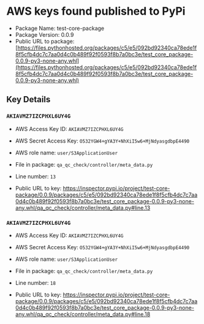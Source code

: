 # AWS keys found published to PyPi

* Package Name: test-core-package
* Package Version: 0.0.9
* Public URL to package: [https://files.pythonhosted.org/packages/c5/e5/092bd92340ca78ede1f8f5cfb4dc7c7aa0d4c0b489f92f0593f8b7a0bc3e/test_core_package-0.0.9-py3-none-any.whl](https://files.pythonhosted.org/packages/c5/e5/092bd92340ca78ede1f8f5cfb4dc7c7aa0d4c0b489f92f0593f8b7a0bc3e/test_core_package-0.0.9-py3-none-any.whl)

## Key Details

### `AKIAVMZ7IZCPHXL6UY4G`

* AWS Access Key ID: `AKIAVMZ7IZCPHXL6UY4G`
* AWS Secret Access Key: `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` 
* AWS role name: `user/S3ApplicationUser`
* File in package: `qa_qc_check/controller/meta_data.py`
* Line number: `13`

* Public URL to key: https://inspector.pypi.io/project/test-core-package/0.0.9/packages/c5/e5/092bd92340ca78ede1f8f5cfb4dc7c7aa0d4c0b489f92f0593f8b7a0bc3e/test_core_package-0.0.9-py3-none-any.whl/qa_qc_check/controller/meta_data.py#line.13



### `AKIAVMZ7IZCPHXL6UY4G`

* AWS Access Key ID: `AKIAVMZ7IZCPHXL6UY4G`
* AWS Secret Access Key: `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` 
* AWS role name: `user/S3ApplicationUser`
* File in package: `qa_qc_check/controller/meta_data.py`
* Line number: `18`

* Public URL to key: https://inspector.pypi.io/project/test-core-package/0.0.9/packages/c5/e5/092bd92340ca78ede1f8f5cfb4dc7c7aa0d4c0b489f92f0593f8b7a0bc3e/test_core_package-0.0.9-py3-none-any.whl/qa_qc_check/controller/meta_data.py#line.18


